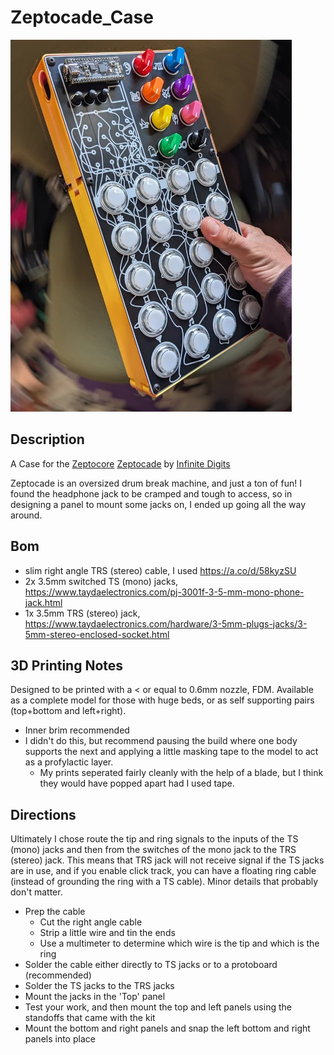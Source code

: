 # Zeptocade_Case
![Animation of the Zeptocade Case, showing different angles, mounted jacks, and acces holes](/assets/images/zeptoCaseAni.webp)
## Description
A Case for the [Zeptocore](https://zeptocore.com/) [Zeptocade](https://zeptocore.com/#zeptocade) by [Infinite Digits](https://infinitedigits.co/wares/)

Zeptocade is an oversized drum break machine, and just a ton of fun! I found the headphone jack to be cramped and tough to access, so in designing a panel to mount some jacks on, I ended up going all the way around. 

## Bom
- slim right angle TRS (stereo) cable, I used https://a.co/d/58kyzSU
- 2x 3.5mm switched TS (mono) jacks, https://www.taydaelectronics.com/pj-3001f-3-5-mm-mono-phone-jack.html
- 1x 3.5mm TRS (stereo) jack, https://www.taydaelectronics.com/hardware/3-5mm-plugs-jacks/3-5mm-stereo-enclosed-socket.html

## 3D Printing Notes
Designed to be printed with a < or equal to 0.6mm nozzle, FDM. 
Available as a complete model for those with huge beds, or as self supporting pairs (top+bottom and left+right).
- Inner brim recommended
- I didn't do this, but recommend pausing the build where one body supports the next and applying a little masking tape to the model to act as a profylactic layer.
  - My prints seperated fairly cleanly with the help of a blade, but I think they would have popped apart had I used tape.

## Directions
Ultimately I chose route the tip and ring signals to the inputs of the TS (mono) jacks and then from the switches of the mono jack to the TRS (stereo) jack. This means that TRS jack will not receive signal if the TS jacks are in use, and if you enable click track, you can have a floating ring cable (instead of grounding the ring with a TS cable). Minor details that probably don't matter.
- Prep the cable
  - Cut the right angle cable
  - Strip a little wire and tin the ends
  - Use a multimeter to determine which wire is the tip and which is the ring
- Solder the cable either directly to TS jacks or to a protoboard (recommended)
- Solder the TS jacks to the TRS jacks
- Mount the jacks in the 'Top' panel
- Test your work, and then mount the top and left panels using the standoffs that came with the kit
- Mount the bottom and right panels and snap the left bottom and right panels into place
